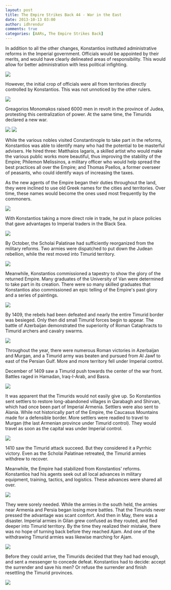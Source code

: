 ```yaml
---
layout: post
title: The Empire Strikes Back 44 - War in the East
date: 2013-10-13 03:00
author: idhrendur
comments: true
categories: [AARs, The Empire Strikes Back]
---
```

In addition to all the other changes, Konstantios instituted administrative reforms in the Imperial government. Officials would be appointed by their merits, and would have clearly delineated areas of responsibility. This would allow for better administration with less political infighting.

![](/assets/tesb_images/44-1.png)

However, the initial crop of officials were all from territories directly controlled by Konstantios. This was not unnoticed by the other rulers.

![](/assets/tesb_images/44-2.png)

Greagorios Monomakos raised 6000 men in revolt in the province of Judea, protesting this centralization of power. At the same time, the Timurids declared a new war.

![](/assets/tesb_images/44-3.png)
![](/assets/tesb_images/44-4.png)

While the various nobles visited Constantinople to take part in the reforms, Konstantios was able to identify many who had the potential to be masterful advisers. He hired three: Matthaios Iagaris, a skilled artist who would make the various public works more beautiful, thus improving the stability of the Empire; Philemon Melissinos, a military officer who would help spread the best practices all over the Empire; and Thomas Psellos, a former overseer of peasants, who could identify ways of increasing the taxes.

As the new agents of the Empire began their duties throughout the land, they were inclined to use old Greek names for the cities and territories. Over time, these names would become the ones used most frequently by the commoners.

![](/assets/tesb_images/44-5.png)

With Konstantios taking a more direct role in trade, he put in place policies that gave advantages to Imperial traders in the Black Sea.

![](/assets/tesb_images/44-6.png)

By October, the Scholai Palatinae had sufficiently reorganized from the military reforms. Two armies were dispatched to put down the Judean rebellion, while the rest moved into Timurid territory.

![](/assets/tesb_images/44-7.png)

Meanwhile, Konstantios commissioned a tapestry to show the glory of the returned Empire. Many graduates of the University of Van were determined to take part in its creation. There were so many skilled graduates that Konstantios also commissioned an epic telling of the Empire's past glory and a series of paintings.

![](/assets/tesb_images/44-8.png)

By 1409, the rebels had been defeated and nearly the entire Timurid border was besieged. Only then did small Timurid forces begin to appear. The battle of Azerbaijan demonstrated the superiority of Roman Cataphracts to Timurid archers and cavalry swarms.

![](/assets/tesb_images/44-9.png)

Throughout the year, there were numerous Roman victories in Azerbaijan and Murgan, and a Timurid army was beaten and pursued from Al Jawf to east of the Persian Gulf. More and more territory fell under Imperial control.

December of 1409 saw a Timurid push towards the center of the war front. Battles raged in Hamadan, Iraq-I-Arab, and Basra.

![](/assets/tesb_images/44-10.png)

It was apparent that the Timurids would not easily give up. So Konstantios sent settlers to restore long-abandoned villages in Qarabagh and Shirvan, which had once been part of Imperial Armenia. Settlers were also sent to Alania. While not historically part of the Empire, the Caucasus Mountains made for a defensible border. More settlers were readied to travel to Murgan (the last Armenian province under Timurid control). They would travel as soon as the capital was under Imperial control.

![](/assets/tesb_images/44-11.png)

1410 saw the Timurid attack succeed. But they considered it a Pyrrhic victory. Even as the Scholai Palatinae retreated, the Timurid armies withdrew to recover.

Meanwhile, the Empire had stabilized from Konstantios' reforms. Konstantios had his agents seek out all local advances in military equipment, training, tactics, and logistics. These advances were shared all over.

![](/assets/tesb_images/44-12.png)

They were sorely needed. While the armies in the south held, the armies near Armenia and Persia began losing more battles. That the Timurids never pressed the advantage was scant comfort. And then in May, there was a disaster. Imperial armies in Gilan grew confused as they routed, and fled deeper into Timurid territory. By the time they realized their mistake, there was no hope of turning back before they reached Ajam. And one of the withdrawing Timurid armies was likewise marching for Ajam.

![](/assets/tesb_images/44-13.png)

Before they could arrive, the Timurids decided that they had had enough, and sent a messenger to concede defeat. Konstantios had to decide: accept the surrender and save his men? Or refuse the surrender and finish resettling the Timurid provinces.

![](/assets/tesb_images/44-14.png)

